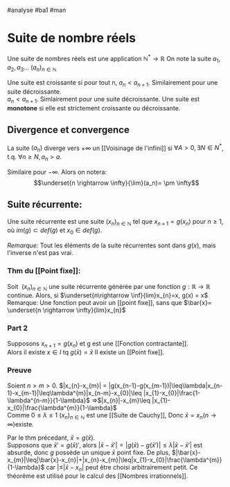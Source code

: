 #analyse #ba1 #man 
# Suite de nombre réels
Une suite de nombres réels est une application $\mathbb{N}^* \to \mathbb{R}$
On note la suite $a_1,a_2,a_3...$ $(a_n)_{n\in\mathbb{N}}$

Une suite est croissante si pour tout n,
$a_n<a_{n+1}$.
Similairement pour une suite décroissante.\
$a_n<a_{n+1}$.
Simlairement pour une suite décroissante.
Une suite est __monotone__ si elle est strictement croissante ou décroissante.
## Divergence et convergence
La suite $(a_n)$ diverge vers $+ \infty$ un [[Voisinage de l'infini]] si $\forall A> 0, \exists N \in N^*$, t.q. $\forall n \geq N, a_n>a$.

Similaire pour $-\infty$.
Alors on notera: 
$$\underset{n \rightarrow \infty}{\lim}(a_n)= \pm \infty$$


## Suite récurrente: 

Une suite récurrente est une suite $(x_{n})_{n \in \mathbb{N}}$ tel que $x_{n+1} = g(x_{n})$ pour $n\geq1$, où $im(g)\subset def(g)$ et $x_{0} \in def(g)$.

_Remarque:_ Tout les éléments de la suite récurrentes sont dans $g(x)$, mais l'inverse n'est pas vrai.
### Thm du [[Point fixe]]: 
Soit $\ (x_{n})_{n \in \mathbb{N}}$ une suite récurrente générée par une fonction $g:\mathbb{R}\rightarrow \mathbb{R}$ continue. Alors, si $\underset{n\rightarrow \inf}{lim}x_{n}=x, g(x) = x$\
Remarque: Une fonction peut avoir un [[point fixe]], sans que $\bar{x}= \underset{n \rightarrow \infty}{lim}x_{n}$
### Part 2
Supposons $x_{n+1}=g(x_{n})$ et g est une [[Fonction contractante]].\
Alors il existe $x \in I$ tq $g(\bar{x}) = \bar{x}$ Il existe un [[Point fixe]].
### Preuve
Soient $n>m>0$.
$|x_{n}-x_{m}| = |g(x_{n-1}-g(x_{m-1})|\leq\lambda|x_{n-1}-x_{m-1}|\leq\lambda^{m}|x_{n-m}-x_{0}|\leq |x_{1}-x_{0}|\frac{1-\lambda^{n-m}}{1-\lambda}$
=>$|x_{n}|-x_{m}\leq |x_{1}-x_{0}|\frac{\lambda^{m}}{1-\lambda}$\
Comme $0\leq\lambda\leq1$ $(x_{n})_{n \in \mathbb{N}}$ est une [[Suite de Cauchy]], Donc $\bar{x}= x_{n}(n\to\infty)$existe.

Par le thm précedant, $\bar{x} = g(\bar{x})$.\
Supposons que $\bar{x}'= g(\bar{x})'$, alors $|\bar{x}-\bar{x}'|=|g(\bar{x})-g(\bar{x}')|\leq \lambda|\bar{x}-\bar{x}'|$
 est absurde, donc $g$ possède un unique $\bar{x}$ point fixe.
De plus, $|\bar{x}-x_{m}|\leq|\bar{x}-x_{n}|+|x_{n}-x_{m}|\leq|x_{1}-x_{0}|\frac{\lambda^{m}}{1-\lambda}$
car $|\leq|\bar{x}-x_{n}|$ peut être choisi arbitrairement petit.
Ce théorême est utilisé pour le calcul des [[Nombres irrationnels]].